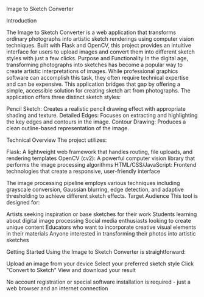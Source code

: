 Image to Sketch Converter


Introduction


The Image to Sketch Converter is a web application that transforms ordinary photographs into artistic sketch renderings using computer vision techniques. Built with Flask and OpenCV, this project provides an intuitive interface for users to upload images and convert them into different sketch styles with just a few clicks.
Purpose and Functionality
In the digital age, transforming photographs into sketches has become a popular way to create artistic interpretations of images. While professional graphics software can accomplish this task, they often require technical expertise and can be expensive. This application bridges that gap by offering a simple, accessible solution for creating sketch art from photographs.
The application offers three distinct sketch styles:

Pencil Sketch: Creates a realistic pencil drawing effect with appropriate shading and texture.
Detailed Edges: Focuses on extracting and highlighting the key edges and contours in the image.
Contour Drawing: Produces a clean outline-based representation of the image.

Technical Overview
The project utilizes:

Flask: A lightweight web framework that handles routing, file uploads, and rendering templates
OpenCV (cv2): A powerful computer vision library that performs the image processing algorithms
HTML/CSS/JavaScript: Frontend technologies that create a responsive, user-friendly interface

The image processing pipeline employs various techniques including grayscale conversion, Gaussian blurring, edge detection, and adaptive thresholding to achieve different sketch effects.
Target Audience
This tool is designed for:

Artists seeking inspiration or base sketches for their work
Students learning about digital image processing
Social media enthusiasts looking to create unique content
Educators who want to incorporate creative visual elements in their materials
Anyone interested in transforming their photos into artistic sketches

Getting Started
Using the Image to Sketch Converter is straightforward:

Upload an image from your device
Select your preferred sketch style
Click "Convert to Sketch"
View and download your result

No account registration or special software installation is required - just a web browser and an internet connection
